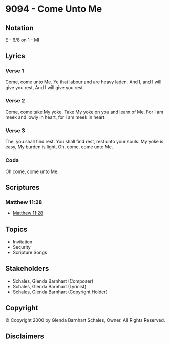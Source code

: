 # 9094 - Come Unto Me

## Notation

E - 6/8 on 1 - MI

## Lyrics

### Verse 1

Come, come unto Me. Ye that labour and are heavy laden. And I, and I will give you rest, And I will give you rest.

### Verse 2

Come, come take My yoke, Take My yoke on you and learn of Me. For I am meek and lowly in heart, for I am meek in heart.

### Verse 3

The, you shall find rest. You shall find rest, rest unto your souls. My yoke is easy, My burden is light, Oh, come, come unto Me.

### Coda

Oh come, come unto Me.


## Scriptures

### Matthew 11:28

- [Matthew 11:28](https://www.biblegateway.com/passage/?search=Matthew%2011%3A28)


## Topics

- Invitation
- Security
- Scripture Songs

## Stakeholders

- Schales, Glenda Barnhart (Composer)
- Schales, Glenda Barnhart (Lyricist)
- Schales, Glenda Barnhart (Copyright Holder)

## Copyright

© Copyright 2000 by Glenda Barnhart Schales, Owner. All Rights Reserved.


## Disclaimers


